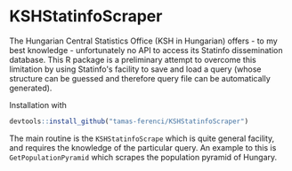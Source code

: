 # KSHStatinfoScraper

The Hungarian Central Statistics Office (KSH in Hungarian) offers - to my best knowledge - unfortunately no API to access its Statinfo dissemination database. This R package is a preliminary attempt to overcome this limitation by using Statinfo's facility to save and load a query (whose structure can be guessed and therefore query file can be automatically generated).

Installation with
```r
devtools::install_github("tamas-ferenci/KSHStatinfoScraper")
```

The main routine is the `KSHStatinfoScrape` which is quite general facility, and requires the knowledge of the particular query. An example to this is `GetPopulationPyramid` which scrapes the population pyramid of Hungary.
